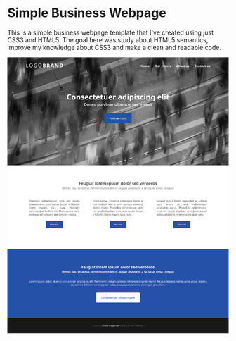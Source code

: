 # Simple Business Webpage
This is a simple business webpage template that I've created using just CSS3 and HTML5. The goal here was study about HTML5 semantics, improve my knowledge about CSS3 and make a clean and readable code.


![alt text](https://github.com/kdumagalhaes/simple-business-webpage/blob/master/screencapture.png)
